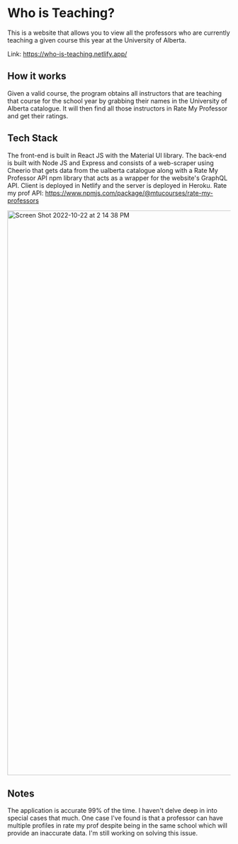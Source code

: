 # Who is Teaching?

This is a website that allows you to view all the professors who are currently teaching a given course this year at the University of Alberta.

Link: https://who-is-teaching.netlify.app/
## How it works

Given a valid course, the program obtains all instructors that are teaching that course for the school year by grabbing their names in the University of Alberta catalogue. It will then find all those instructors in Rate My Professor and get their ratings.

## Tech Stack

The front-end is built in React JS with the Material UI library. The back-end is built with Node JS and Express and consists of a web-scraper using Cheerio that gets data from the ualberta catalogue
along with a Rate My Professor API npm library that acts as a wrapper for the website's GraphQL API. Client is deployed in Netlify and the server is deployed in Heroku.
Rate my prof API: https://www.npmjs.com/package/@mtucourses/rate-my-professors

<img width="1275" alt="Screen Shot 2022-10-22 at 2 14 38 PM" src="https://user-images.githubusercontent.com/78581216/197360724-f7391845-a5c9-4fc1-908f-7b9ab2d66465.png">


## Notes
The application is accurate 99% of the time. I haven't delve deep in into special cases that much. One case I've found is that a professor can have multiple profiles in rate my prof despite being in the same school which will provide an inaccurate data. I'm still working on solving this issue.
